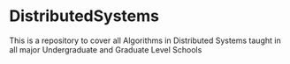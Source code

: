 # DistributedSystems
This is a repository to cover all Algorithms in Distributed Systems taught in all major Undergraduate and Graduate Level Schools

